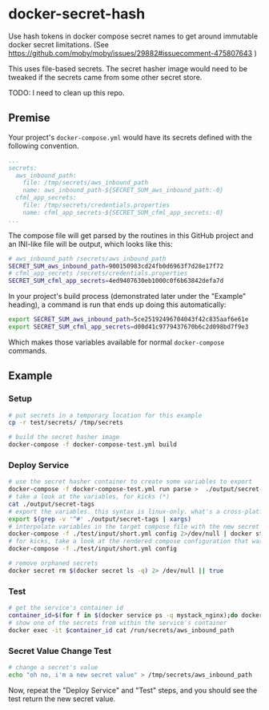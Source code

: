 # docker-secret-hash
Use hash tokens in docker compose secret names to get around immutable docker secret limitations. (See https://github.com/moby/moby/issues/29882#issuecomment-475807643 )

This uses file-based secrets. The secret hasher image would need to be tweaked if the secrets came from some other secret store.

TODO: I need to clean up this repo.

## Premise


Your project's `docker-compose.yml` would have its secrets defined with the following convention.

```yaml
...
secrets:
  aws_inbound_path:
    file: /tmp/secrets/aws_inbound_path
    name: aws_inbound_path-${SECRET_SUM_aws_inbound_path:-0}
  cfml_app_secrets:
    file: /tmp/secrets/credentials.properties
    name: cfml_app_secrets-${SECRET_SUM_cfml_app_secrets:-0}
...
```

The compose file will get parsed by the routines in this GitHub project and an INI-like file will be output, which looks like this:

```sh
# aws_inbound_path /secrets/aws_inbound_path
SECRET_SUM_aws_inbound_path=900150983cd24fb0d6963f7d28e17f72
# cfml_app_secrets /secrets/credentials.properties
SECRET_SUM_cfml_app_secrets=4ed9407630eb1000c0f6b63842defa7d
```

In your project's build process (demonstrated later under the "Example" heading), a command is run that ends up doing this automatically:

```sh
export SECRET_SUM_aws_inbound_path=5ce25192496704043f42c835aaf6e61e
export SECRET_SUM_cfml_app_secrets=d00d41c9779437670b6c2d098bd7f9e3
```

Which makes those variables available for normal `docker-compose` commands.

## Example

### Setup

```sh
# put secrets in a temporary location for this example
cp -r test/secrets/ /tmp/secrets

# build the secret hasher image
docker-compose -f docker-compose-test.yml build
```

### Deploy Service

```sh
# use the secret hasher container to create some variables to export
docker-compose -f docker-compose-test.yml run parse >  ./output/secret-tags
# take a look at the variables, for kicks (*)
cat ./output/secret-tags
# export the variables. this syntax is linux-only. what's a cross-platform way to do the same?
export $(grep -v '^#' ./output/secret-tags | xargs)
# interpolate variables in the target compose file with the new secret names and deploy the stack
docker-compose -f ./test/input/short.yml config 2>/dev/null | docker stack deploy -c- mystack
# for kicks, take a look at the rendered compose configuration that was used above
docker-compose -f ./test/input/short.yml config

# remove orphaned secrets
docker secret rm $(docker secret ls -q) 2> /dev/null || true
```

### Test

```sh
# get the service's container id
container_id=$(for f in $(docker service ps -q mystack_nginx);do docker inspect --format '{{.Status.ContainerStatus.ContainerID}}' $f; break; done)
# show one of the secrets from within the service's container
docker exec -it $container_id cat /run/secrets/aws_inbound_path
```

### Secret Value Change Test

```sh
# change a secret's value
echo "oh no, i'm a new secret value" > /tmp/secrets/aws_inbound_path
```

Now, repeat the "Deploy Service" and "Test" steps, and you should see the test return the new secret value.
